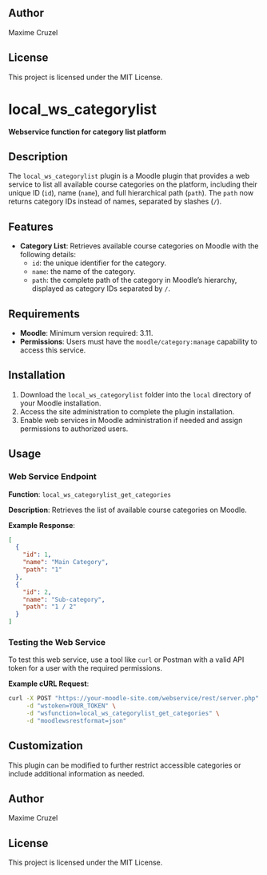 ## Author

Maxime Cruzel

## License

This project is licensed under the MIT License.


# local_ws_categorylist

**Webservice function for category list platform**

## Description

The `local_ws_categorylist` plugin is a Moodle plugin that provides a web service to list all available course categories on the platform, including their unique ID (`id`), name (`name`), and full hierarchical path (`path`). The `path` now returns category IDs instead of names, separated by slashes (`/`).

## Features

- **Category List**: Retrieves available course categories on Moodle with the following details:
  - `id`: the unique identifier for the category.
  - `name`: the name of the category.
  - `path`: the complete path of the category in Moodle’s hierarchy, displayed as category IDs separated by `/`.

## Requirements

- **Moodle**: Minimum version required: 3.11.
- **Permissions**: Users must have the `moodle/category:manage` capability to access this service.

## Installation

1. Download the `local_ws_categorylist` folder into the `local` directory of your Moodle installation.
2. Access the site administration to complete the plugin installation.
3. Enable web services in Moodle administration if needed and assign permissions to authorized users.

## Usage

### Web Service Endpoint

**Function**: `local_ws_categorylist_get_categories`

**Description**: Retrieves the list of available course categories on Moodle.

**Example Response**:

```json
[
  {
    "id": 1,
    "name": "Main Category",
    "path": "1"
  },
  {
    "id": 2,
    "name": "Sub-category",
    "path": "1 / 2"
  }
]
```

### Testing the Web Service

To test this web service, use a tool like `curl` or Postman with a valid API token for a user with the required permissions.

**Example cURL Request**:

```bash
curl -X POST "https://your-moodle-site.com/webservice/rest/server.php" \
     -d "wstoken=YOUR_TOKEN" \
     -d "wsfunction=local_ws_categorylist_get_categories" \
     -d "moodlewsrestformat=json"
```

## Customization

This plugin can be modified to further restrict accessible categories or include additional information as needed.

## Author

Maxime Cruzel

## License

This project is licensed under the MIT License.

